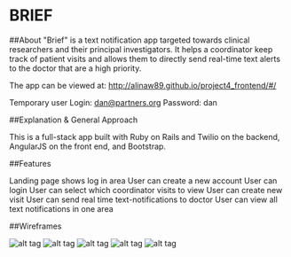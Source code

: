 # BRIEF


##About
"Brief" is a text notification app targeted towards clinical researchers and their principal investigators. It helps a coordinator keep track of patient visits and allows them to directly send real-time text alerts to the doctor that are a high priority.


The app can be viewed at: http://alinaw89.github.io/project4_frontend/#/

Temporary user
Login: dan@partners.org
Password: dan

##Explanation & General Approach

This is a full-stack app built with Ruby on Rails and Twilio on the backend, AngularJS on the front end, and Bootstrap.

##Features

Landing page shows log in area
User can create a new account
User can login
User can select which coordinator visits to view
User can create new visit
User can send real time text-notifications to doctor
User can view all text notifications in one area

##Wireframes


![alt tag](http://i.imgur.com/9DRUWOh.png?1)
![alt tag](http://i.imgur.com/7Kk8LGo.png?1)
![alt tag](http://i.imgur.com/3W6aQ0A.png?1)
![alt tag](http://i.imgur.com/Lc6ANas.png?1)
![alt tag](http://i.imgur.com/O79cVw0.png?1)
